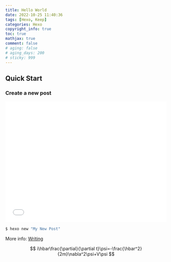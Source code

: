 ```yaml
---
title: Hello World
date: 2022-10-25 11:40:36
tags: [Hexo, Keep]
categories: Hexo
copyright_info: true
toc: true
mathjax: true
comment: false
# aging: false
# aging_days: 200
# sticky: 999
---
```


## Quick Start

### Create a new post


<div style="position: relative; width: 100%; height: 0; padding-bottom: 75%;">
    <iframe src="//player.bilibili.com/player.html?aid=73183667&bvid=BV1eE411y7G9&cid=125341177&page=16"  scrolling="no" border="0" frameborder="no" framespacing="0" allowfullscreen="true" style="position: absolute; width: 100%; height: 100%; left: 0; top: 0;"></iframe>
</div>


``` bash
$ hexo new "My New Post"
```

<!-- more -->

More info: [Writing](https://hexo.io/docs/writing.html)

$$
i\hbar\frac{\partial}{\partial t}\psi=-\frac{\hbar^2}{2m}\nabla^2\psi+V\psi
$$
